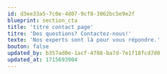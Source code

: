 ```yaml
---
id: d3ee33a5-7c0e-4d07-9cf8-3062bc5e9e2f
blueprint: section_cta
title: 'titre contact page'
titre: 'Des questions? Contactez-nous!'
texte: 'Nos experts sont là pour vous répondre.'
bouton: false
updated_by: b357ad0e-1acf-4788-ba7d-7e1f18fcd7d0
updated_at: 1715693904
---
```

